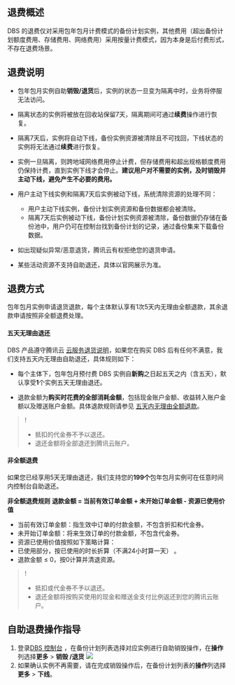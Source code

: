 ## 退费概述
DBS 的退费仅对采用包年包月计费模式的备份计划实例，其他费用（超出备份计划额度费用、存储费用、网络费用）采用按量计费模式，因为本身是后付费形式，不存在退费场景。 

## 退费说明

- 包年包月实例自助**销毁/退货**后，实例的状态一旦变为隔离中时，业务将停服无法访问。

- 隔离状态的实例将被放在回收站保留7天，隔离期间可通过**续费**操作进行恢复。

- 隔离7天后，实例将自动下线，备份实例资源被清除且不可找回，下线状态的实例将无法通过**续费**进行恢复。

- 实例一旦隔离，则跨地域网络费用停止计费，但存储费用和超出规格额度费用仍保持计费，直到实例下线才会停止。**建议用户对不需要的实例，及时销毁并主动下线，避免产生不必要的费用。**

- 用户主动下线实例和隔离7天后实例被动下线，系统清除资源的处理不同：
   - 用户主动下线实例，备份计划实例资源和备份数据都会被清除。
   - 隔离7天后实例被动下线，备份计划实例资源被清除，备份数据仍存储在备份池中，用户仍可在控制台找到备份计划的记录，通过备份集来下载备份数据。

- 如出现疑似异常/恶意退货，腾讯云有权拒绝您的退货申请。

- 某些活动资源不支持自助退还，具体以官网展示为准。
## 退费方式

包年包月实例申请退货退款，每个主体默认享有1次5天内无理由全额退款，其余退款申请按照非全额退费处理。 

#### 五天无理由退还
DBS 产品遵守腾讯云 [云服务退货说明](https://cloud.tencent.com/document/product/555/7440)，如果您在购买 DBS 后有任何不满意，我们支持五天内无理由自助退还，具体规则如下：
- 每个主体下，包年包月预付费 DBS 实例自**新购**之日起五天之内（含五天），默认享受**1**个实例五天无理由退还。

- 退款金额为**购买时花费的全部消耗金额**，包括现金账户金额、收益转入账户金额以及赠送账户金额。具体退款规则请参见 [五天内无理由全额退款](https://cloud.tencent.com/document/product/555/7440#.E4.BA.94.E5.A4.A9.E5.86.85.E6.97.A0.E7.90.86.E7.94.B1.E5.85.A8.E9.A2.9D.E9.80.80.E6.AC.BE)。

>!
>- 抵扣的代金券不予以退还。
>- 退还金额将全部退还到腾讯云账户。


#### 非全额退费
如果您已经享用5天无理由退还，我们支持您的**199个**包年包月实例可在任意时间内控制台自助退还。

**非全额退费规则**
**退款金额 = 当前有效订单金额 + 未开始订单金额 - 资源已使用价值**

- 当前有效订单金额：指生效中订单的付款金额，不包含折扣和代金券。
- 未开始订单金额：将来生效订单的付款金额，不包含代金券。
- 资源已使用价值按照如下策略计算：
 - 已使用部分，按已使用的时长折算（不满24小时算一天） 。
 - 退款金额 ≤ 0，按0计算并清退资源。

>!
>- 抵扣或代金券不予以退还。
>- 退还金额将按购买使用的现金和赠送金支付比例返还到您的腾讯云账户。

## 自助退费操作指导

1. 登录[DBS 控制台](https://console.cloud.tencent.com/dbs/backup) ，在备份计划列表选择对应实例进行自助销毁操作，在**操作**列选择**更多** > **销毁 /退货**
![](https://qcloudimg.tencent-cloud.cn/raw/55dbcb7c4bc5204ad030f905215e8e0b.png)
3. 如果确认实例不再需要，请在完成销毁操作后，在备份计划列表的**操作**列选择**更多** > **下线**。
